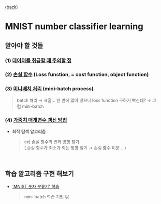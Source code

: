 [(back)](https://github.com/DoranLyong/DL_coding_master/tree/master/Self_tutorial/3_learning)

# MNIST number classifier learning 


## 알아야 할 것들 

### (1) [데이터를 취급할 때 주의할 점](https://github.com/DoranLyong/DL_coding_master/tree/master/Self_tutorial/3_learning/MNIST_learning/1_dataissue)

### (2) [손실 함수](https://github.com/DoranLyong/DL_coding_master/tree/master/Self_tutorial/3_learning/MNIST_learning/2_loss_function) (Loss function, = cost function, object function)

### (3) [미니배치 처리](https://github.com/DoranLyong/DL_coding_master/tree/master/Self_tutorial/3_learning/MNIST_learning/3_mini-batch) (mini-batch process)
> batch 처리 → 크흠... 한 번에 많이 넣으니 loss function 구하기 빡신데? → 그럼 mini-batch 

### (4) [가중치 매개변수 갱신 방법](https://github.com/DoranLyong/DL_coding_master/tree/master/Self_tutorial/3_learning/MNIST_learning/4_renew-parameter)
* 최적 탐색 알고리즘
    > ex) 손실 함수의 변화 방향 찾기 <br/>
    > ( 손실 함수가 최소가 되는 방향 찾기 → 손실 함수 미분... )

<br/>

## 학습 알고리즘 구현 해보기 
* ['MNIST 숫자 분류기' 학습](https://github.com/DoranLyong/DL_coding_master/tree/master/Self_tutorial/3_learning/MNIST_learning/mnist_learning)
    > mini-batch 학습 기법 以 